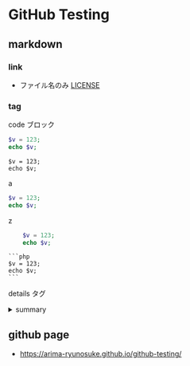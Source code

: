 GitHub Testing
====

## markdown

### link

- ファイル名のみ [LICENSE](LICENSE)

### tag

code ブロック

```php
$v = 123;
echo $v;
```

```php:filename
$v = 123;
echo $v;
```

a
```php
$v = 123;
echo $v;
```
z

```php
    $v = 123;
    echo $v;
```

    ```php
    $v = 123;
    echo $v;
    ```

details タグ

<details>
<summary>summary</summary>
detail1
detail1

```php
$v = 123;
echo $v;
```

a
```php
$v = 123;
echo $v;
```
z

```php
    $v = 123;
    echo $v;
```

    ```php
    $v = 123;
    echo $v;
    ```

</details>

## github page

- https://arima-ryunosuke.github.io/github-testing/

